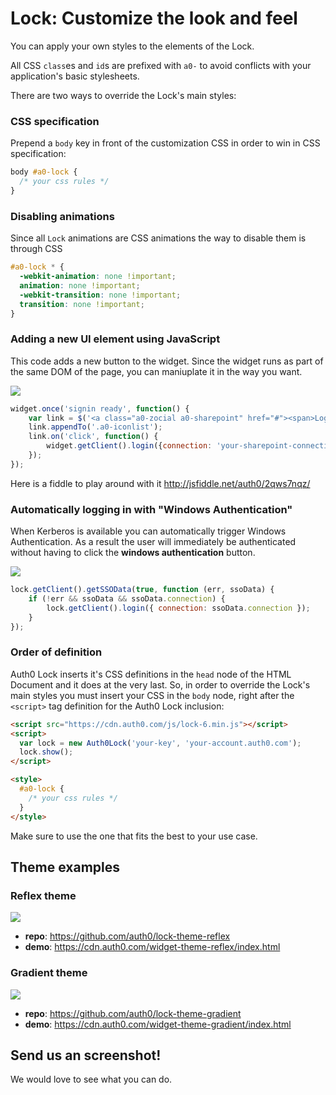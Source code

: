 # Lock: Customize the look and feel

You can apply your own styles to the elements of the Lock.

All CSS `class`es and `id`s are prefixed with `a0-` to avoid conflicts with your application's basic stylesheets.

There are two ways to override the Lock's main styles:

### CSS specification

Prepend a `body` key in front of the customization CSS in order to win in CSS specification:

```css
body #a0-lock {
  /* your css rules */
}
```

### Disabling animations

Since all `Lock` animations are CSS animations the way to disable them is through CSS

```css
#a0-lock * {
  -webkit-animation: none !important;
  animation: none !important;
  -webkit-transition: none !important;
  transition: none !important;
}
```

### Adding a new UI element using JavaScript

This code adds a new button to the widget. Since the widget runs as part of the same DOM of the page, you can maniuplate it in the way you want.

![](https://cdn.auth0.com/img/lock-add-btn.png)

```js
widget.once('signin ready', function() {
    var link = $('<a class="a0-zocial a0-sharepoint" href="#"><span>Login with SharePoint</span></a>');
    link.appendTo('.a0-iconlist');
    link.on('click', function() {
        widget.getClient().login({connection: 'your-sharepoint-connection-name'});
    });
});
```

Here is a fiddle to play around with it <http://jsfiddle.net/auth0/2qws7nqz/>

### Automatically logging in with "Windows Authentication"

When Kerberos is available you can automatically trigger Windows Authentication. As a result the user will immediately be authenticated without having to click the **windows authentication** button.

![](https://cdn.auth0.com/docs/img/windows-auth-button.png)

```js
lock.getClient().getSSOData(true, function (err, ssoData) {
    if (!err && ssoData && ssoData.connection) {
        lock.getClient().login({ connection: ssoData.connection });
    }
});
```

### Order of definition

Auth0 Lock inserts it's CSS definitions in the `head` node of the HTML Document and it does at the very last. So, in order to override the Lock's main styles you must insert your CSS in the `body` node, right after the `<script>` tag definition for the Auth0 Lock inclusion:

```html
<script src="https://cdn.auth0.com/js/lock-6.min.js"></script>
<script>
  var lock = new Auth0Lock('your-key', 'your-account.auth0.com');
  lock.show();
</script>

<style>
  #a0-lock {
    /* your css rules */
  }
</style>
```

Make sure to use the one that fits the best to your use case.

## Theme examples

### Reflex theme

![](https://cldup.com/ZgOKH8-5g9.png)

- **repo**: https://github.com/auth0/lock-theme-reflex
- **demo**: https://cdn.auth0.com/widget-theme-reflex/index.html

### Gradient theme

![](https://cldup.com/p1nP0LDr3w.png)

- **repo**: https://github.com/auth0/lock-theme-gradient
- **demo**: https://cdn.auth0.com/widget-theme-gradient/index.html

## Send us an screenshot!

We would love to see what you can do.
